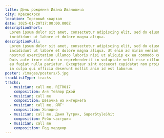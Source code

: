 ```yaml
---
title: День рождения Ивана Ивановича
city: Красноярск
location: Торговый квартал
date: 2025-01-29T17:00:00.000Z
descriptionShort: 
  Lorem ipsum dolor sit amet, consectetur adipiscing elit, sed do eiusmod tempor
  incididunt ut labore et dolore magna aliqua.
descriptionFull: 
  Lorem ipsum dolor sit amet, consectetur adipiscing elit, sed do eiusmod tempor
  incididunt ut labore et dolore magna aliqua. Ut enim ad minim veniam, quis
  nostrud exercitation ullamco laboris nisi ut aliquip ex ea commodo consequat.
  Duis aute irure dolor in reprehenderit in voluptate velit esse cillum dolore
  eu fugiat nulla pariatur. Excepteur sint occaecat cupidatat non proident, sunt
  in culpa qui officia deserunt mollit anim id est laborum.
poster: /images/posters/5.jpg
trackListType: tracks
tracks:
  - musician: call me, RETRO17
    composition: Аня Тейлор Джой
  - musician: call me
    composition: Девочка из интернета
  - musician: call me, ЯЛТ'
    composition: Холодно
  - musician: call me, Даня Тугрик, SuperStyleShit
    composition: Рейв частушки
  - musician: call me
    composition: Под хардкор
---
```

